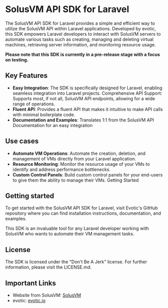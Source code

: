 # SolusVM API SDK for Laravel

The SolusVM API SDK for Laravel provides a simple and efficient way to utilize the SolusVM API within Laravel applications. Developed by evotic, this SDK empowers Laravel developers to interact with SolusVM servers to automate various tasks such as creating, managing and deleting virtual machines, retrieving server information, and monitoring resource usage.

**Please note that this SDK is currently in a pre-release stage with a focus on testing.**

## Key Features

- **Easy Integration**: The SDK is specifically designed for Laravel, enabling seamless integration into Laravel projects.
Comprehensive API Support: Supports most, if not all, SolusVM API endpoints, allowing for a wide range of operations.
- **Fluent API**: Provides a fluent API that makes it intuitive to make API calls with minimal boilerplate code.
- **Documentation and Examples**: Translates 1:1 from the SolusVM API Documentation for an easy integration

## Use cases

- **Automate VM Operations**: Automate the creation, deletion, and management of VMs directly from your Laravel application.
- **Resource Monitoring**: Monitor the resource usage of your VMs to identify and address performance bottlenecks.
- **Custom Control Panels**: Build custom control panels for your end-users to give them the ability to manage their VMs.
Getting Started

## Getting started

To get started with the SolusVM API SDK for Laravel, visit Evotic's GitHub repository where you can find installation instructions, documentation, and examples.

This SDK is an invaluable tool for any Laravel developer working with SolusVM who wants to automate their VM management tasks.

## License

The SDK is licensed under the "Don't Be A Jerk" license. For further information, please visit the LICENSE.md.

## Important Links

- Website from SolusVM: [SolusVM](https://solusvm.com)
- evotic: [evotic.io](evotic.io)
